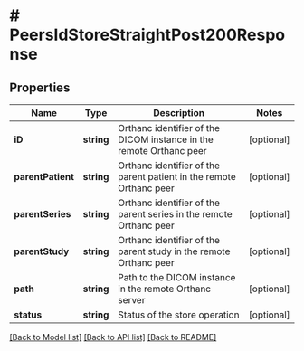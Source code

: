# # PeersIdStoreStraightPost200Response

## Properties

Name | Type | Description | Notes
------------ | ------------- | ------------- | -------------
**iD** | **string** | Orthanc identifier of the DICOM instance in the remote Orthanc peer | [optional]
**parentPatient** | **string** | Orthanc identifier of the parent patient in the remote Orthanc peer | [optional]
**parentSeries** | **string** | Orthanc identifier of the parent series in the remote Orthanc peer | [optional]
**parentStudy** | **string** | Orthanc identifier of the parent study in the remote Orthanc peer | [optional]
**path** | **string** | Path to the DICOM instance in the remote Orthanc server | [optional]
**status** | **string** | Status of the store operation | [optional]

[[Back to Model list]](../../README.md#models) [[Back to API list]](../../README.md#endpoints) [[Back to README]](../../README.md)

